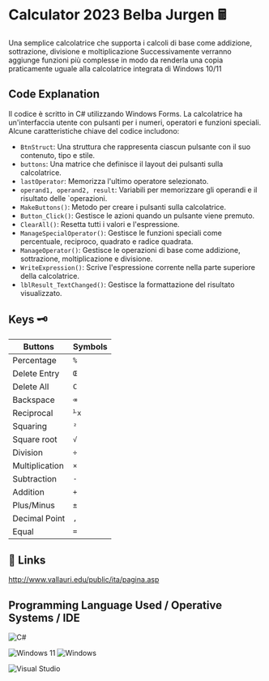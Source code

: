 ﻿
# Calculator 2023 Belba Jurgen 🖩

Una semplice calcolatrice che supporta i calcoli di base come addizione, sottrazione, divisione e moltiplicazione
Successivamente verranno aggiunge funzioni più complesse in modo da renderla una copia praticamente uguale alla calcolatrice integrata di Windows 10/11

## Code Explanation

Il codice è scritto in C# utilizzando Windows Forms. La calcolatrice ha un'interfaccia utente con pulsanti per i numeri, operatori e funzioni speciali. Alcune caratteristiche chiave del codice includono:

- `BtnStruct`: Una struttura che rappresenta ciascun pulsante con il suo contenuto, tipo e stile.
- `buttons`: Una matrice che definisce il layout dei pulsanti sulla calcolatrice.
- `lastOperator`: Memorizza l'ultimo operatore selezionato.
- `operand1, operand2, result`: Variabili per memorizzare gli operandi e il risultato delle `operazioni.
- `MakeButtons()`: Metodo per creare i pulsanti sulla calcolatrice.
- `Button_Click()`: Gestisce le azioni quando un pulsante viene premuto.
- `ClearAll()`: Resetta tutti i valori e l'espressione.
- `ManageSpecialOperator()`: Gestisce le funzioni speciali come percentuale, reciproco, quadrato e radice quadrata.
- `ManageOperator()`: Gestisce le operazioni di base come addizione, sottrazione, moltiplicazione e divisione.
- `WriteExpression()`: Scrive l'espressione corrente nella parte superiore della calcolatrice.
- `lblResult_TextChanged()`: Gestisce la formattazione del risultato visualizzato.


## Keys 🗝

| Buttons             | Symbols                                                                |
| ----------------- | ------------------------------------------------------------------ |
| Percentage | `%` |
| Delete Entry |`Œ`|
| Delete All |`C`|
| Backspace |`⌫`|
| Reciprocal |`⅟x`|
| Squaring |`²`|
| Square root |`√`|
| Division |`÷`|
| Multiplication |`×`|
| Subtraction |`-`|
| Addition |`+`|
| Plus/Minus |`±`|
| Decimal Point |`,`|
| Equal |`=`|



## 🔗 Links

http://www.vallauri.edu/public/ita/pagina.asp


## Programming Language Used / Operative Systems / IDE

![C#](https://img.shields.io/badge/c%23-%23239120.svg?style=for-the-badge&logo=c-sharp&logoColor=white)

![Windows 11](https://img.shields.io/badge/Windows%2011-%230079d5.svg?style=for-the-badge&logo=Windows%2011&logoColor=white)
![Windows](https://img.shields.io/badge/Windows-0078D6?style=for-the-badge&logo=windows&logoColor=white)

![Visual Studio](https://img.shields.io/badge/Visual%20Studio-5C2D91.svg?style=for-the-badge&logo=visual-studio&logoColor=white)


